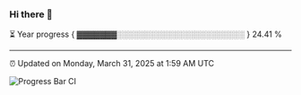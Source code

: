 ### Hi there 👋

⏳ Year progress { ▓▓▓▓▓▓▓░░░░░░░░░░░░░░░░░░░░░░░ } 24.41 %

---

⏰ Updated on Monday, March 31, 2025 at 1:59 AM UTC

![Progress Bar CI](https://github.com/arthurbuhl/arthurbuhl/workflows/Progress%20Bar%20CI/badge.svg)
